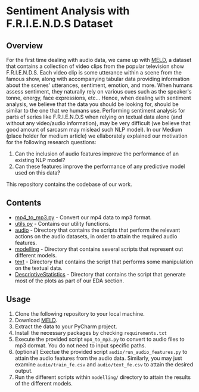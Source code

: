 # Sentiment Analysis with F.R.I.E.N.D.S Dataset

## Overview
For the first time dealing with audio data, we came up with [MELD](https://affective-meld.github.io/), a dataset that contains a collection of video clips from the popular television show F.R.I.E.N.D.S.
Each video clip is some utterance within a scene from the famous show, along with accompanying tabular data providing information about the scenes' utterances, sentiment, emotion, and more.
When humans assess sentiment, they naturally rely on various cues such as the speaker's tonne, energy, face expressions, etc...
Hence, when dealing with sentiment analysis, we believe that the data you should be looking for, should be similar to the one that we humans use.
Performing sentiment analysis for parts of series like F.R.I.E.N.D.S when relying on textual data alone (and without any video/audio information), may be very difficult (we believe that good amount of sarcasm may mislead such NLP model).
In our Medium (place holder for medium article) we ellaborately explained our motivation for the following research questions:

1. Can the inclusion of audio features improve the performance of an existing NLP model?
2. Can these features improve the performance of any predictive model used on this data?

This repository contains the codebase of our work.

## Contents
- [mp4_to_mp3.py](https://github.com/lvyor307/nlp-with-audio/blob/main/mp4_to_mp3.py) - Convert our mp4 data to mp3 format.
- [utils.py](https://github.com/lvyor307/nlp-with-audio/blob/main/utils.py) - Contains our utility functions.
- [audio](https://github.com/lvyor307/nlp-with-audio/tree/main/audio) - Directory that contains the scripts that perform the relevant actions on the audio datasets, in order to attain the required audio features.
- [modelling](https://github.com/lvyor307/nlp-with-audio/tree/main/modelling) - Directory that contains several scripts that represent out different models.
- [text](https://github.com/lvyor307/nlp-with-audio/tree/main/text) - Directory that contains the script that performs some manipulation on the textual data.
- [DescriptiveStatistics](https://github.com/lvyor307/nlp-with-audio/tree/main/DescriptiveStatistics) - Directory that contains the script that generate most of the plots as part of our EDA section.


## Usage
1. Clone the following repository to your local machine.
2. Download [MELD](https://affective-meld.github.io/).
3. Extract the data to your PyCharm project.
4. Install the necessary packages by checking `requirements.txt`
5. Execute the provided script `mp4_to_mp3.py` to convert to audio files to mp3 dormat. You do not need to input specific paths.
6. (optional) Exectue the provided script `audio/run_audio_features.py` to attain the audio features from the audio data.
   Similarly, you may just examine `audio/train_fe.csv` and `audio/text_fe.csv` to attain the desired output.
7. Run the different scripts within `modelling/` directory to attain the results of the different models.

